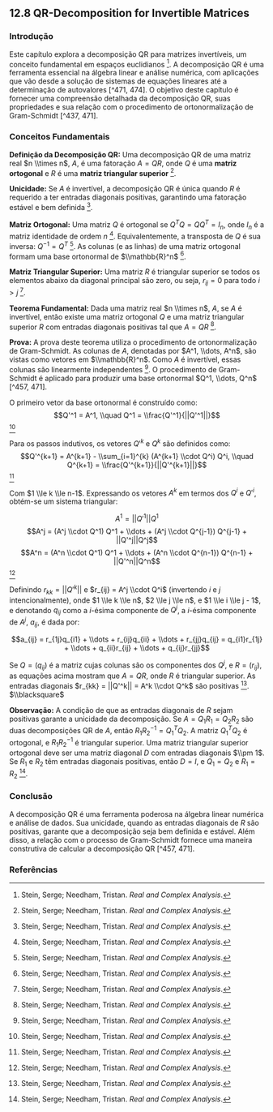 ## 12.8 QR-Decomposition for Invertible Matrices
### Introdução

Este capítulo explora a decomposição QR para matrizes invertíveis, um conceito fundamental em espaços euclidianos [^437]. A decomposição QR é uma ferramenta essencial na álgebra linear e análise numérica, com aplicações que vão desde a solução de sistemas de equações lineares até a determinação de autovalores [^471, 474]. O objetivo deste capítulo é fornecer uma compreensão detalhada da decomposição QR, suas propriedades e sua relação com o procedimento de ortonormalização de Gram-Schmidt [^437, 471].

### Conceitos Fundamentais

**Definição da Decomposição QR:** Uma decomposição QR de uma matriz real $n \\times n$, $A$, é uma fatoração $A = QR$, onde $Q$ é uma **matriz ortogonal** e $R$ é uma **matriz triangular superior** [^471].

**Unicidade:** Se $A$ é invertível, a decomposição QR é única quando $R$ é requerido a ter entradas diagonais positivas, garantindo uma fatoração estável e bem definida [^471].

**Matriz Ortogonal:** Uma matriz $Q$ é ortogonal se $Q^T Q = Q Q^T = I_n$, onde $I_n$ é a matriz identidade de ordem $n$ [^467]. Equivalentemente, a transposta de $Q$ é sua inversa: $Q^{-1} = Q^T$ [^467]. As colunas (e as linhas) de uma matriz ortogonal formam uma base ortonormal de $\\mathbb{R}^n$ [^467].

**Matriz Triangular Superior:** Uma matriz $R$ é triangular superior se todos os elementos abaixo da diagonal principal são zero, ou seja, $r_{ij} = 0$ para todo $i > j$ [^471].

**Teorema Fundamental:** Dada uma matriz real $n \\times n$, $A$, se $A$ é invertível, então existe uma matriz ortogonal $Q$ e uma matriz triangular superior $R$ com entradas diagonais positivas tal que $A = QR$ [^471].

**Prova:**
A prova deste teorema utiliza o procedimento de ortonormalização de Gram-Schmidt. As colunas de $A$, denotadas por $A^1, \\dots, A^n$, são vistas como vetores em $\\mathbb{R}^n$. Como $A$ é invertível, essas colunas são linearmente independentes [^471]. O procedimento de Gram-Schmidt é aplicado para produzir uma base ortonormal $Q^1, \\dots, Q^n$ [^457, 471].

O primeiro vetor da base ortonormal é construído como:
$$Q'^1 = A^1, \\quad Q^1 = \\frac{Q'^1}{||Q'^1||}$$ [^471]

Para os passos indutivos, os vetores $Q'^k$ e $Q^k$ são definidos como:
$$Q'^{k+1} = A^{k+1} - \\sum_{i=1}^{k} (A^{k+1} \\cdot Q^i) Q^i, \\quad Q^{k+1} = \\frac{Q'^{k+1}}{||Q'^{k+1}||}$$ [^471]

Com $1 \\le k \\le n-1$. Expressando os vetores $A^k$ em termos dos $Q^i$ e $Q'^i$, obtém-se um sistema triangular:

$$A^1 = ||Q'^1||Q^1$$
$$A^j = (A^j \\cdot Q^1) Q^1 + \\dots + (A^j \\cdot Q^{j-1}) Q^{j-1} + ||Q'^j||Q^j$$
$$A^n = (A^n \\cdot Q^1) Q^1 + \\dots + (A^n \\cdot Q^{n-1}) Q^{n-1} + ||Q'^n||Q^n$$ [^471]

Definindo $r_{kk} = ||Q'^k||$ e $r_{ij} = A^j \\cdot Q^i$ (invertendo $i$ e $j$ intencionalmente), onde $1 \\le k \\le n$, $2 \\le j \\le n$, e $1 \\le i \\le j - 1$, e denotando $q_{ij}$ como a *i*-ésima componente de $Q^j$, a *i*-ésima componente de $A^j$, $a_{ij}$, é dada por:

$$a_{ij} = r_{1j}q_{i1} + \\dots + r_{ij}q_{ii} + \\dots + r_{jj}q_{ij} = q_{i1}r_{1j} + \\dots + q_{ii}r_{ij} + \\dots + q_{ij}r_{jj}$$

Se $Q = (q_{ij})$ é a matriz cujas colunas são os componentes dos $Q^j$, e $R = (r_{ij})$, as equações acima mostram que $A = QR$, onde $R$ é triangular superior. As entradas diagonais $r_{kk} = ||Q'^k|| = A^k \\cdot Q^k$ são positivas [^471]. $\\blacksquare$

**Observação:** A condição de que as entradas diagonais de $R$ sejam positivas garante a unicidade da decomposição. Se $A = Q_1 R_1 = Q_2 R_2$ são duas decomposições QR de $A$, então $R_1 R_2^{-1} = Q_1^T Q_2$. A matriz $Q_1^T Q_2$ é ortogonal, e $R_1 R_2^{-1}$ é triangular superior. Uma matriz triangular superior ortogonal deve ser uma matriz diagonal $D$ com entradas diagonais $\\pm 1$. Se $R_1$ e $R_2$ têm entradas diagonais positivas, então $D = I$, e $Q_1 = Q_2$ e $R_1 = R_2$ [^472].

### Conclusão

A decomposição QR é uma ferramenta poderosa na álgebra linear numérica e análise de dados. Sua unicidade, quando as entradas diagonais de $R$ são positivas, garante que a decomposição seja bem definida e estável. Além disso, a relação com o processo de Gram-Schmidt fornece uma maneira construtiva de calcular a decomposição QR [^457, 471].

### Referências
[^437]: Stein, Serge; Needham, Tristan. *Real and Complex Analysis*.
[^471]: Stein, Serge; Needham, Tristan. *Real and Complex Analysis*.
[^474]: Stein, Serge; Needham, Tristan. *Real and Complex Analysis*.
[^457]: Stein, Serge; Needham, Tristan. *Real and Complex Analysis*.
[^467]: Stein, Serge; Needham, Tristan. *Real and Complex Analysis*.
[^472]: Stein, Serge; Needham, Tristan. *Real and Complex Analysis*.
<!-- END -->